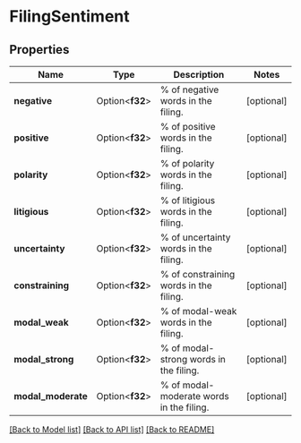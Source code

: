 # FilingSentiment

## Properties

Name | Type | Description | Notes
------------ | ------------- | ------------- | -------------
**negative** | Option<**f32**> | % of negative words in the filing. | [optional]
**positive** | Option<**f32**> | % of positive words in the filing. | [optional]
**polarity** | Option<**f32**> | % of polarity words in the filing. | [optional]
**litigious** | Option<**f32**> | % of litigious words in the filing. | [optional]
**uncertainty** | Option<**f32**> | % of uncertainty words in the filing. | [optional]
**constraining** | Option<**f32**> | % of constraining words in the filing. | [optional]
**modal_weak** | Option<**f32**> | % of modal-weak words in the filing. | [optional]
**modal_strong** | Option<**f32**> | % of modal-strong words in the filing. | [optional]
**modal_moderate** | Option<**f32**> | % of modal-moderate words in the filing. | [optional]

[[Back to Model list]](../README.md#documentation-for-models) [[Back to API list]](../README.md#documentation-for-api-endpoints) [[Back to README]](../README.md)


